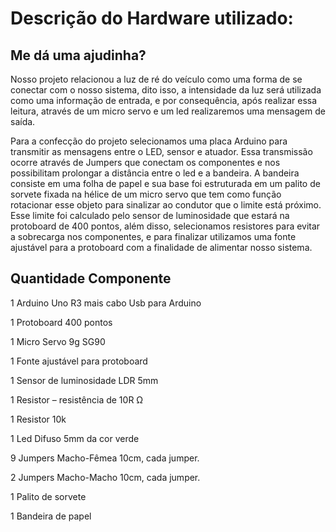 # Descrição do Hardware utilizado:

## Me dá uma ajudinha?

> 
Nosso projeto relacionou a luz de ré do veículo como uma forma de se conectar com o nosso sistema, dito isso, a intensidade da luz será utilizada como uma informação de entrada, e por consequência, após realizar essa leitura, através de um micro servo e um led realizaremos uma mensagem de saída.

>
Para a confecção do projeto selecionamos uma placa Arduino para transmitir as mensagens entre o LED, sensor e atuador. Essa transmissão ocorre através de Jumpers que conectam os componentes e nos possibilitam prolongar a distância entre o led e a bandeira. A bandeira consiste em uma folha de papel e sua base foi estruturada em um palito de sorvete fixada na hélice de um micro servo que tem como função rotacionar esse objeto para sinalizar ao condutor que o limite está próximo. Esse limite foi calculado pelo sensor de luminosidade que estará na protoboard de 400 pontos, além disso, selecionamos resistores para evitar a sobrecarga nos componentes, e para finalizar utilizamos uma fonte ajustável para a protoboard com a finalidade de alimentar nosso sistema.

## Quantidade	Componente
>
1	Arduino Uno R3 mais cabo Usb para Arduino
>
1	Protoboard 400 pontos
>
1	Micro Servo 9g SG90
>
1	Fonte ajustável para protoboard
>
1	Sensor de luminosidade LDR 5mm
>
1	Resistor – resistência de 10R Ω
>
1	Resistor 10k
>
1	Led Difuso 5mm da cor verde
>
9	Jumpers Macho-Fêmea 10cm, cada jumper.
>
2	Jumpers Macho-Macho 10cm, cada jumper.
>
1	Palito de sorvete
>
1	Bandeira de papel

